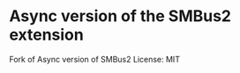 Async version of the SMBus2 extension
=====================================
Fork of Async version of SMBus2 
License: MIT
